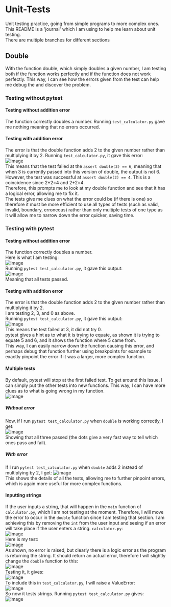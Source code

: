 # Unit-Tests
Unit testing practice, going from simple programs to more complex ones.  
This README is a 'journal' which I am using to help me learn about unit testing.  
There are multiple branches for different sections
## Double
With the function double, which simply doubles a given number, I am testing both if the function works perfectly and if the function does not work perfectly.
This way, I can see how the errors given from the test can help me debug the and discover the problem.
### Testing without pytest
#### Testing without addition error
The function correctly doubles a number. 
Running `test_calculator.py` gave me nothing meaning that no errors occurred.
#### Testing with addition error
The error is that the double function adds 2 to the given number rather than multiplying it by 2.
Running `test_calculator.py`, it gave this error:  
![image](https://github.com/user-attachments/assets/b6f36d54-e2e8-4c97-9681-dd0aa415c1c5)  
This means that the test failed at the `assert double(3) == 6`, meaning that when 3 is currently passed into this version of double, the output is not 6.  
However, the test was successful at `assert double(2) == 4`. This is a coincidence since 2*2=4 and 2+2=4.  
Therefore, this prompts me to look at my double function and see that it has a logical error, allowing me to fix it.  
The tests give me clues on what the error could be (if there is one) so therefore it must be more efficient to use all types of tests (such as valid, invalid, boundary, erroneous) rather than only multiple tests of one type as it will allow me to narrow down the error quicker, saving time.
### Testing with pytest
#### Testing without addition error
The function correctly doubles a number.  
Here is what I am testing:  
![image](https://github.com/user-attachments/assets/86f6b9a1-dcee-4c38-9141-97d513fb5b8c)  
Running `pytest test_calculator.py`, it gave this output:  
![image](https://github.com/user-attachments/assets/bd6c1e0a-b821-4705-88fe-ab3c88ac5980)  
Meaning that all tests passed. 
#### Testing with addition error
The error is that the double function adds 2 to the given number rather than multiplying it by 2.  
I am testing 2, 3, and 0 as above.  
Running `pytest test_calculator.py`, it gave this output:  
![image](https://github.com/user-attachments/assets/0d68cc31-fc90-4979-93a8-b27ab5d86490)  
This means the test failed at 3, it did not try 0.  
pytest gives a hint as to what it is trying to equate, as shown it is trying to equate 5 and 6, and it shows the function where 5 came from.  
This way, I can easily narrow down the function causing this error, and perhaps debug that function further using breakpoints for example to exactly pinpoint the error if it was a larger, more complex function.  
#### Multiple tests
By default, pytest will stop at the first failed test. To get around this issue, I can simply put the other tests into new functions. This way, I can have more clues as to what is going wrong in my function.  
![image](https://github.com/user-attachments/assets/90790bc6-939d-4015-9f3b-ee5f7186815d)  
##### Without error
Now, if I run `pytest test_calculator.py` when `double` is working correctly, I get:  
![image](https://github.com/user-attachments/assets/e6ff47e9-7ef4-456f-ac62-410f5da917db)  
Showing that all three passed (the dots give a very fast way to tell which ones pass and fail).
##### With error
If I run `pytest test_calculator.py` when `double` adds 2 instead of multiplying by 2, I get:
![image](https://github.com/user-attachments/assets/d50934b4-a0ff-4434-b3f4-41b28a609813)  
This shows the details of all the tests, allowing me to further pinpoint errors, which is again more useful for more complex functions.
#### Inputting strings
If the user inputs a string, that will happen in the `main` function of `calculator.py`, which I am not testing at the moment. Therefore, I will move the error to occur in the `double` function since I am testing that section. I am achieving this by removing the `int` from the user input and seeing if an error will take place if the user enters a string.
`calculator.py`:  
![image](https://github.com/user-attachments/assets/26f25d89-fedd-4497-a81d-55bd61ca224c)  
Here is my test:  
![image](https://github.com/user-attachments/assets/ef90942e-e6ef-4016-89f3-6074f5550996)  
As shown, no error is raised, but clearly there is a logic error as the program is returning the string.
It should return an actual error, therefore I will slightly change the `double` function to this:  
![image](https://github.com/user-attachments/assets/03dd3209-84b6-4433-9050-134b35b1d8c6)  
Testing it, it gives:  
![image](https://github.com/user-attachments/assets/944a2de2-4fcd-4b6d-9943-f48d433f0a6d)  
To include this in `test_calculator.py`, I will raise a ValueError:  
![image](https://github.com/user-attachments/assets/21105a10-f313-4ba3-ae62-773fa1888f96)  
So now it tests strings. Running `pytest test_calculator.py` gives:  
![image](https://github.com/user-attachments/assets/8d17a0bd-1fff-4182-9fe6-8b79df265936)  
